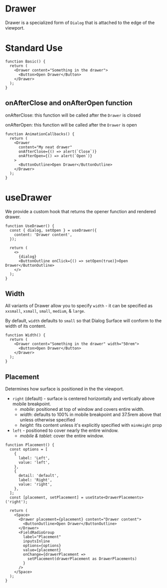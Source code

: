 # Drawer

Drawer is a specialized form of `Dialog` that is attached to the edge of the viewport.

# Standard Use

```tsx
function Basic() {
  return (
    <Drawer content="Something in the drawer">
      <Button>Open Drawer</Button>
    </Drawer>
  );
}
```

## onAfterClose and onAfterOpen function

onAfterClose: this function will be called after the `Drawer` is closed

onAfterOpen: this function will be called after the `Drawer` is open

```tsx
function AnimationCallbacks() {
  return (
    <Drawer
      content="My neat drawer"
      onAfterClose={() => alert(`Close`)}
      onAfterOpen={() => alert(`Open`)}
    >
      <ButtonOutline>Open Drawer</ButtonOutline>
    </Drawer>
  );
}
```

# useDrawer

We provide a custom hook that returns the opener function and rendered drawer.

```tsx
function UseDrawer() {
  const { dialog, setOpen } = useDrawer({
    content: 'Drawer content',
  });

  return (
    <>
      {dialog}
      <ButtonOutline onClick={() => setOpen(true)}>Open Drawer</ButtonOutline>
    </>
  );
}
```

## Width

All variants of Drawer allow you to specify `width` - it can be specified as `xxsmall`, `xsmall`, `small`, `medium`, & `large`.

By default, `width` defaults to `small` so that Dialog Surface will conform to the width of its content.

```tsx
function Width() {
  return (
    <Drawer content="Something in the drawer" width="50rem">
      <Button>Open Drawer</Button>
    </Drawer>
  );
}
```

## Placement

Determines how surface is positioned in the the viewport.

- `right` (default) - surface is centered horizontally and vertically above mobile breakpoint.
  - _mobile_: positioned at top of window and covers entire width.
  - _width_: defaults to 100% in mobile breakpoint and 37.5rem above that unless otherwise specified
  - _height_: fits content unless it's explicitly specified with `minHeight` prop
- `left` - positioned to cover nearly the entire window.
  - _mobile & tablet_: cover the entire window.

```tsx
function Placement() {
  const options = [
    {
      label: 'Left',
      value: 'left',
    },
    {
      detail: 'default',
      label: 'Right',
      value: 'right',
    },
  ];
  const [placement, setPlacement] = useState<DrawerPlacements>('right');

  return (
    <Space>
      <Drawer placement={placement} content="Drawer content">
        <ButtonOutline>Open Drawer</ButtonOutline>
      </Drawer>
      <FieldRadioGroup
        label="Placement"
        inputsInline
        options={options}
        value={placement}
        onChange={drawerPlacement =>
          setPlacement(drawerPlacement as DrawerPlacements)
        }
      />
    </Space>
  );
}
```
